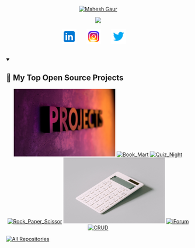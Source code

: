 <!--
**MaheshGaur04/MaheshGaur04** is a ✨ _special_ ✨ repository because its `README.md` (this file) appears on your GitHub profile.

Here are some ideas to get you started:

- 🔭 I’m currently working on ...
- 🌱 I’m currently learning ...
- 👯 I’m looking to collaborate on ...
- 🤔 I’m looking for help with ...
- 💬 Ask me about ...
- 📫 How to reach me: ...
- 😄 Pronouns: ...
- ⚡ Fun fact: ...
-->

<p align="center">
  <a href="https://github.com/MaheshGaur04">
    <img src="" alt="Mahesh Gaur" /></a>
</p>

<p align="center">
  <!-- Typing SVG by MaheshGaur04 - https://github.com/MaheshGaur04/readme-typing-svg -->
  <a href="https://github.com/MaheshGaur04/readme-typing-svg">
    <img src="https://readme-typing-svg.demolab.com/?lines=Software-Developer;Full-Stack%20Web%20Developer;Experienced%20Web%20Designer;2%2B%20years%20of%20Coding%20Experience;I'm%20a%20Freelancer;Always%20Learning%20New%20Things&font=Fira%20Code&center=true&width=455&height=48&color=f75c7e&vCenter=true&pause=1000&size=25" /></a>
</p>

<p align="center">
  <a href="https://www.linkedin.com/in/mahesh-gaur-6b5655276/"><img width="40px" alt="Linkedln" title="Linkedln" src="logo/icons8-linkedin-48.png"/></a>
  &#8287;&#8287;&#8287;&#8287;&#8287;
  <a href="https://www.instagram.com/mahesh.gaur07/"><img width="40px" alt="Instagram" title="Instagram" src="logo/icons8-instagram-48.png"/></a>
  &#8287;&#8287;&#8287;&#8287;&#8287;
  <a href="https://twitter.com/MaheshG87173503"><img width="40px" alt="Twitter" title="Twitter" src="logo/icons8-twitter-logo-48.png"/></a>
  &#8287;&#8287;&#8287;&#8287;&#8287;
</p>

<br>

<details open> 
  <summary><h2>📘 My Top Open Source Projects</h2></summary>

  <p align="center">
    <a href="https://github.com/MaheshGaur04/Multi_Full_Stack_Beginner_Project"><img width="278" src="logo/project.jpg" alt="12_Mini_Projects"></a>
    <a href="https://github.com/MaheshGaur04/Book_Mart"><img width="278" src="" alt="Book_Mart"></a>
    <a href="https://github.com/MaheshGaur04/Quiz_Night"><img width="278" src="" alt="Quiz_Night"></a>
    <a href="https://github.com/MaheshGaur04/Rock_paper_Scissor_Game"><img width="278" src="" alt="Rock_Paper_Scissor"></a>
    <a href="https://github.com/MaheshGaur04/Calculator"><img width="278" height="180" src="logo/calculator.jpg" alt="2_Calculator"></a>
    <a href="https://github.com/MaheshGaur04/Forum-and-login-system"><img width="278" src="" alt="iForum"></a>
    <a href="https://github.com/MaheshGaur04/Crud"><img width="278" src="" alt="CRUD"></a>
  </p>

<a href="https://github.com/MaheshGaur04?tab=repositories"><img alt="All Repositories" title="All Repositories" src="https://custom-icon-badges.demolab.com/badge/-Click%20Here%20For%20All%20My%20Repos-1F222E?style=for-the-badge&logoColor=white&logo=repo"/></a>

</details>
